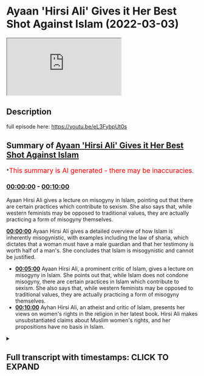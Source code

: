 # Ayaan 'Hirsi Ali' Gives it Her Best Shot Against Islam (2022-03-03)

<iframe loading='lazy' src='https://www.youtube.com/embed/HuoZtJIRM3s'></iframe>

## Description

full episode here: https://youtu.be/eL3FybpUt0s

## Summary of [Ayaan 'Hirsi Ali' Gives it Her Best Shot Against Islam](https://www.youtube.com/watch?v=HuoZtJIRM3s)


*<span style="color:red; font-size:125%">This summary is AI generated - there may be inaccuracies</span>.

### [00:00:00](https://www.youtube.com/watch?v=HuoZtJIRM3s&t=0) - [00:10:00](https://www.youtube.com/watch?v=HuoZtJIRM3s&t=600)

Ayaan Hirsi Ali gives a lecture on misogyny in Islam, pointing out that there are certain practices which contribute to sexism. She also says that, while western feminists may be opposed to traditional values, they are actually practicing a form of misogyny themselves.

**[00:00:00](https://www.youtube.com/watch?v=HuoZtJIRM3s&t=0)** Ayaan Hirsi Ali gives a detailed overview of how Islam is inherently misogynistic, with examples including the law of sharia, which dictates that a woman must have a male guardian and that her testimony is worth half of a man's. She concludes that Islam is misogynistic and cannot be justified.
* **[00:05:00](https://www.youtube.com/watch?v=HuoZtJIRM3s&t=300)** Ayaan Hirsi Ali, a prominent critic of Islam, gives a lecture on misogyny in Islam. She points out that, while Islam does not condone misogyny, there are certain practices in Islam which contribute to sexism. She also says that, while western feminists may be opposed to traditional values, they are actually practicing a form of misogyny themselves.
* **[00:10:00](https://www.youtube.com/watch?v=HuoZtJIRM3s&t=600)** Ayhan Hirsi Ali, an atheist and critic of Islam, presents her views on women's rights in the religion in her latest book. Hirsi Ali makes unsubstantiated claims about Muslim women's rights, and her propositions have no basis in Islam.

<details><summary><h2>Full transcript with timestamps: CLICK TO EXPAND</h2></summary>

[0:00:00](https://youtu.be/HuoZtJIRM3s?t=0) okay thank you in in your experience  
[0:00:05](https://youtu.be/HuoZtJIRM3s?t=5) is is islam innately misogynistic  
[0:00:09](https://youtu.be/HuoZtJIRM3s?t=9) the answer to that unfortunately is a  
[0:00:11](https://youtu.be/HuoZtJIRM3s?t=11) clear cut yes  
[0:00:13](https://youtu.be/HuoZtJIRM3s?t=13) okay islam is misogynistic in its  
[0:00:16](https://youtu.be/HuoZtJIRM3s?t=16) approach to women i know that by saying  
[0:00:18](https://youtu.be/HuoZtJIRM3s?t=18) this  
[0:00:20](https://youtu.be/HuoZtJIRM3s?t=20) i  
[0:00:20](https://youtu.be/HuoZtJIRM3s?t=20) offend a lot of people i know that  
[0:00:23](https://youtu.be/HuoZtJIRM3s?t=23) people's feelings get hurt the feelings  
[0:00:25](https://youtu.be/HuoZtJIRM3s?t=25) of muslims i know that that is the case  
[0:00:28](https://youtu.be/HuoZtJIRM3s?t=28) but setting feelings aside and just  
[0:00:30](https://youtu.be/HuoZtJIRM3s?t=30) looking objectively as what it is  
[0:00:35](https://youtu.be/HuoZtJIRM3s?t=35) that islam says about women  
[0:00:38](https://youtu.be/HuoZtJIRM3s?t=38) and  
[0:00:39](https://youtu.be/HuoZtJIRM3s?t=39) where it positions us  
[0:00:42](https://youtu.be/HuoZtJIRM3s?t=42) the answer is yes it is misogynistic  
[0:00:45](https://youtu.be/HuoZtJIRM3s?t=45) and i'll give you a few examples that  
[0:00:48](https://youtu.be/HuoZtJIRM3s?t=48) would be good yeah  
[0:00:49](https://youtu.be/HuoZtJIRM3s?t=49) and i think the best example  
[0:00:51](https://youtu.be/HuoZtJIRM3s?t=51) because it's so factual  
[0:00:53](https://youtu.be/HuoZtJIRM3s?t=53) is the law sharia law islamic law  
[0:00:56](https://youtu.be/HuoZtJIRM3s?t=56) islamic law declares  
[0:00:59](https://youtu.be/HuoZtJIRM3s?t=59) that a woman has to have a male guardian  
[0:01:02](https://youtu.be/HuoZtJIRM3s?t=62) at all times  
[0:01:03](https://youtu.be/HuoZtJIRM3s?t=63) that's not required of males  
[0:01:06](https://youtu.be/HuoZtJIRM3s?t=66) in sharia law a man is permitted to have  
[0:01:08](https://youtu.be/HuoZtJIRM3s?t=68) four wives  
[0:01:10](https://youtu.be/HuoZtJIRM3s?t=70) she's not permitted to have four  
[0:01:11](https://youtu.be/HuoZtJIRM3s?t=71) husbands  
[0:01:13](https://youtu.be/HuoZtJIRM3s?t=73) in islamic law in sharia law  
[0:01:16](https://youtu.be/HuoZtJIRM3s?t=76) a woman's testimony in court is worth  
[0:01:19](https://youtu.be/HuoZtJIRM3s?t=79) half  
[0:01:20](https://youtu.be/HuoZtJIRM3s?t=80) of that of a man it's not the other way  
[0:01:23](https://youtu.be/HuoZtJIRM3s?t=83) around  
[0:01:26](https://youtu.be/HuoZtJIRM3s?t=86) a sister inherits half of what her  
[0:01:28](https://youtu.be/HuoZtJIRM3s?t=88) brother inherits  
[0:01:31](https://youtu.be/HuoZtJIRM3s?t=91) wow  
[0:01:32](https://youtu.be/HuoZtJIRM3s?t=92) and  
[0:01:33](https://youtu.be/HuoZtJIRM3s?t=93) this goes on and on and i think to be  
[0:01:37](https://youtu.be/HuoZtJIRM3s?t=97) because these basic tenets of law  
[0:01:41](https://youtu.be/HuoZtJIRM3s?t=101) sharia law when they're implemented and  
[0:01:44](https://youtu.be/HuoZtJIRM3s?t=104) where they're implemented  
[0:01:46](https://youtu.be/HuoZtJIRM3s?t=106) you see a huge difference between the  
[0:01:48](https://youtu.be/HuoZtJIRM3s?t=108) way men and women are treated girls and  
[0:01:50](https://youtu.be/HuoZtJIRM3s?t=110) boys are treated and i would say that is  
[0:01:54](https://youtu.be/HuoZtJIRM3s?t=114) misogyny  
[0:01:57](https://youtu.be/HuoZtJIRM3s?t=117) and  
[0:01:58](https://youtu.be/HuoZtJIRM3s?t=118) because i'm not i'm not that familiar  
[0:02:00](https://youtu.be/HuoZtJIRM3s?t=120) with  
[0:02:02](https://youtu.be/HuoZtJIRM3s?t=122) islam is sharia law something that's in  
[0:02:04](https://youtu.be/HuoZtJIRM3s?t=124) the quran directly  
[0:02:07](https://youtu.be/HuoZtJIRM3s?t=127) sharia law is derived from the quran and  
[0:02:09](https://youtu.be/HuoZtJIRM3s?t=129) from the teachings of the prophet  
[0:02:11](https://youtu.be/HuoZtJIRM3s?t=131) muhammad the prophet muhammad is the  
[0:02:12](https://youtu.be/HuoZtJIRM3s?t=132) founder of islam  
[0:02:14](https://youtu.be/HuoZtJIRM3s?t=134) and his legacy is a body of law and  
[0:02:18](https://youtu.be/HuoZtJIRM3s?t=138) norms  
[0:02:20](https://youtu.be/HuoZtJIRM3s?t=140) that are implemented where there is a  
[0:02:22](https://youtu.be/HuoZtJIRM3s?t=142) theocracy like saudi arabia or iran or  
[0:02:24](https://youtu.be/HuoZtJIRM3s?t=144) any of the other societies that try  
[0:02:28](https://youtu.be/HuoZtJIRM3s?t=148) to establish  
[0:02:31](https://youtu.be/HuoZtJIRM3s?t=151) legal systems that are based on islam  
[0:02:35](https://youtu.be/HuoZtJIRM3s?t=155) so another example on the misogyny side  
[0:02:38](https://youtu.be/HuoZtJIRM3s?t=158) is  
[0:02:39](https://youtu.be/HuoZtJIRM3s?t=159) women are expected  
[0:02:42](https://youtu.be/HuoZtJIRM3s?t=162) to cover their bodies and there is some  
[0:02:44](https://youtu.be/HuoZtJIRM3s?t=164) kind of discussion on how much of that  
[0:02:47](https://youtu.be/HuoZtJIRM3s?t=167) in some cases they let you show their  
[0:02:49](https://youtu.be/HuoZtJIRM3s?t=169) face and the hands  
[0:02:51](https://youtu.be/HuoZtJIRM3s?t=171) and in extreme cases you have to be  
[0:02:53](https://youtu.be/HuoZtJIRM3s?t=173) covered from head to toe  
[0:02:55](https://youtu.be/HuoZtJIRM3s?t=175) and confined to the house  
[0:02:59](https://youtu.be/HuoZtJIRM3s?t=179) your male guardian  
[0:03:01](https://youtu.be/HuoZtJIRM3s?t=181) chooses or at least you need his  
[0:03:03](https://youtu.be/HuoZtJIRM3s?t=183) endorsements to marry someone else and  
[0:03:06](https://youtu.be/HuoZtJIRM3s?t=186) all of this  
[0:03:07](https://youtu.be/HuoZtJIRM3s?t=187) is  
[0:03:09](https://youtu.be/HuoZtJIRM3s?t=189) in uh based in sharia law if you're a  
[0:03:11](https://youtu.be/HuoZtJIRM3s?t=191) woman and you're not happy in a marriage  
[0:03:13](https://youtu.be/HuoZtJIRM3s?t=193) it's almost difficult almost impossible  
[0:03:16](https://youtu.be/HuoZtJIRM3s?t=196) to divorce your husband uh and  
[0:03:19](https://youtu.be/HuoZtJIRM3s?t=199) the other way around for a man to  
[0:03:21](https://youtu.be/HuoZtJIRM3s?t=201) divorce his wife all he has to say is  
[0:03:23](https://youtu.be/HuoZtJIRM3s?t=203) declare in front of two witnesses three  
[0:03:25](https://youtu.be/HuoZtJIRM3s?t=205) times that he divorces his wife and  
[0:03:28](https://youtu.be/HuoZtJIRM3s?t=208) that's done so  
[0:03:29](https://youtu.be/HuoZtJIRM3s?t=209) on the question is islam misogynistic  
[0:03:32](https://youtu.be/HuoZtJIRM3s?t=212) i think these facts speak for themselves  
[0:03:36](https://youtu.be/HuoZtJIRM3s?t=216) uh is islam inherently misogynistic  
[0:03:39](https://youtu.be/HuoZtJIRM3s?t=219) well first and foremost of course  
[0:03:43](https://youtu.be/HuoZtJIRM3s?t=223) there are misogyny needs to be defined  
[0:03:45](https://youtu.be/HuoZtJIRM3s?t=225) because if it's defined definitionally  
[0:03:47](https://youtu.be/HuoZtJIRM3s?t=227) as it is in the kind of dictionary the  
[0:03:49](https://youtu.be/HuoZtJIRM3s?t=229) hatred of women then the answer is very  
[0:03:50](https://youtu.be/HuoZtJIRM3s?t=230) clearly no because the quran very  
[0:03:52](https://youtu.be/HuoZtJIRM3s?t=232) clearly states  
[0:03:54](https://youtu.be/HuoZtJIRM3s?t=234) in more than one verse you know in  
[0:03:55](https://youtu.be/HuoZtJIRM3s?t=235) chapter three verse 195 in the la liga  
[0:04:01](https://youtu.be/HuoZtJIRM3s?t=241) god does not let to waste any action of  
[0:04:04](https://youtu.be/HuoZtJIRM3s?t=244) any doer among you men or women and that  
[0:04:06](https://youtu.be/HuoZtJIRM3s?t=246) both of you are from one another  
[0:04:09](https://youtu.be/HuoZtJIRM3s?t=249) that uh in chapter 33 verse 35  
[0:04:12](https://youtu.be/HuoZtJIRM3s?t=252) the believing men and the believing  
[0:04:13](https://youtu.be/HuoZtJIRM3s?t=253) women and the you know and so on and it  
[0:04:15](https://youtu.be/HuoZtJIRM3s?t=255) mentions  
[0:04:16](https://youtu.be/HuoZtJIRM3s?t=256) a list of attributes mentioning men and  
[0:04:18](https://youtu.be/HuoZtJIRM3s?t=258) women specifically and then says that  
[0:04:21](https://youtu.be/HuoZtJIRM3s?t=261) god has prepared for them a reward in  
[0:04:23](https://youtu.be/HuoZtJIRM3s?t=263) fact the quran explicitly mentions that  
[0:04:25](https://youtu.be/HuoZtJIRM3s?t=265) we cannot have hatred towards any  
[0:04:27](https://youtu.be/HuoZtJIRM3s?t=267) believer because it's mentioned in  
[0:04:29](https://youtu.be/HuoZtJIRM3s?t=269) chapter 59 of the quran  
[0:04:34](https://youtu.be/HuoZtJIRM3s?t=274) god do not put any hatred to the  
[0:04:36](https://youtu.be/HuoZtJIRM3s?t=276) believers in our hearts and that of  
[0:04:38](https://youtu.be/HuoZtJIRM3s?t=278) course includes women as well so from  
[0:04:40](https://youtu.be/HuoZtJIRM3s?t=280) that perspective it's impossible to  
[0:04:41](https://youtu.be/HuoZtJIRM3s?t=281) postulate it is  
[0:04:43](https://youtu.be/HuoZtJIRM3s?t=283) impossible to postulate that islam  
[0:04:45](https://youtu.be/HuoZtJIRM3s?t=285) is misogynistic from that definitional  
[0:04:47](https://youtu.be/HuoZtJIRM3s?t=287) perspective but what we will say is of  
[0:04:49](https://youtu.be/HuoZtJIRM3s?t=289) course misogyny is a label that is  
[0:04:52](https://youtu.be/HuoZtJIRM3s?t=292) used haphazardly and arbitrarily between  
[0:04:54](https://youtu.be/HuoZtJIRM3s?t=294) people in the west in discourses to mean  
[0:04:57](https://youtu.be/HuoZtJIRM3s?t=297) different things so of course  
[0:04:58](https://youtu.be/HuoZtJIRM3s?t=298) neoconservatives or people that are more  
[0:05:00](https://youtu.be/HuoZtJIRM3s?t=300) right-wing or alt-right are  
[0:05:02](https://youtu.be/HuoZtJIRM3s?t=302) accused themselves of being misogynistic  
[0:05:04](https://youtu.be/HuoZtJIRM3s?t=304) to uh by um third-wave feminists and so  
[0:05:07](https://youtu.be/HuoZtJIRM3s?t=307) on and so it really depends on who is  
[0:05:10](https://youtu.be/HuoZtJIRM3s?t=310) the one making the claim and what the  
[0:05:12](https://youtu.be/HuoZtJIRM3s?t=312) robust definition that they have of  
[0:05:14](https://youtu.be/HuoZtJIRM3s?t=314) misogyny is sometimes that can be  
[0:05:16](https://youtu.be/HuoZtJIRM3s?t=316) ideologically um  
[0:05:18](https://youtu.be/HuoZtJIRM3s?t=318) kind of inspired in the case of  
[0:05:20](https://youtu.be/HuoZtJIRM3s?t=320) third-wave feminists i would say it  
[0:05:22](https://youtu.be/HuoZtJIRM3s?t=322) certainly is that's why unfortunately  
[0:05:24](https://youtu.be/HuoZtJIRM3s?t=324) uh even your father has been accused of  
[0:05:26](https://youtu.be/HuoZtJIRM3s?t=326) misogyny i mean people in in in the west  
[0:05:29](https://youtu.be/HuoZtJIRM3s?t=329) uh credible intellectuals and academics  
[0:05:31](https://youtu.be/HuoZtJIRM3s?t=331) have been accused of misogyny just  
[0:05:33](https://youtu.be/HuoZtJIRM3s?t=333) because they believe in a traditional uh  
[0:05:36](https://youtu.be/HuoZtJIRM3s?t=336) value of traditional values of family  
[0:05:38](https://youtu.be/HuoZtJIRM3s?t=338) system a complementarian family system  
[0:05:41](https://youtu.be/HuoZtJIRM3s?t=341) and for this reason the accused of  
[0:05:43](https://youtu.be/HuoZtJIRM3s?t=343) misogyny but one has to say this and i  
[0:05:45](https://youtu.be/HuoZtJIRM3s?t=345) think this is very important michaela  
[0:05:47](https://youtu.be/HuoZtJIRM3s?t=347) that we believe that there is an  
[0:05:49](https://youtu.be/HuoZtJIRM3s?t=349) equality of value between men and women  
[0:05:51](https://youtu.be/HuoZtJIRM3s?t=351) we do believe that there is an equality  
[0:05:53](https://youtu.be/HuoZtJIRM3s?t=353) of value between men and women the  
[0:05:54](https://youtu.be/HuoZtJIRM3s?t=354) prophet himself muhammad he said  
[0:05:58](https://youtu.be/HuoZtJIRM3s?t=358) that certainly men are equal to women  
[0:06:01](https://youtu.be/HuoZtJIRM3s?t=361) in front of the law that is the general  
[0:06:03](https://youtu.be/HuoZtJIRM3s?t=363) rule that is a statement of the prophet  
[0:06:04](https://youtu.be/HuoZtJIRM3s?t=364) muhammad however  
[0:06:06](https://youtu.be/HuoZtJIRM3s?t=366) we do believe in exceptions and we don't  
[0:06:08](https://youtu.be/HuoZtJIRM3s?t=368) believe that equality of value means  
[0:06:10](https://youtu.be/HuoZtJIRM3s?t=370) identicality and roles  
[0:06:12](https://youtu.be/HuoZtJIRM3s?t=372) and so of course people that are  
[0:06:13](https://youtu.be/HuoZtJIRM3s?t=373) detractors from the other side  
[0:06:15](https://youtu.be/HuoZtJIRM3s?t=375) like the academic charlatan ayan mcgann  
[0:06:18](https://youtu.be/HuoZtJIRM3s?t=378) actually means refugee in the somali  
[0:06:20](https://youtu.be/HuoZtJIRM3s?t=380) language of course an ironic reminder to  
[0:06:22](https://youtu.be/HuoZtJIRM3s?t=382) herself  
[0:06:23](https://youtu.be/HuoZtJIRM3s?t=383) she would say that islam is misogynistic  
[0:06:25](https://youtu.be/HuoZtJIRM3s?t=385) because of practices such as polygyny  
[0:06:28](https://youtu.be/HuoZtJIRM3s?t=388) which means that a man can marry more  
[0:06:29](https://youtu.be/HuoZtJIRM3s?t=389) than one wife and that is a practice  
[0:06:31](https://youtu.be/HuoZtJIRM3s?t=391) that muslims believe in  
[0:06:32](https://youtu.be/HuoZtJIRM3s?t=392) all practices such as that muslim men  
[0:06:35](https://youtu.be/HuoZtJIRM3s?t=395) can marry christian and jewish women of  
[0:06:37](https://youtu.be/HuoZtJIRM3s?t=397) course that is something that muslim  
[0:06:39](https://youtu.be/HuoZtJIRM3s?t=399) women cannot do in islam as well  
[0:06:42](https://youtu.be/HuoZtJIRM3s?t=402) and various other inheritance things or  
[0:06:44](https://youtu.be/HuoZtJIRM3s?t=404) aspects where there is a differential  
[0:06:46](https://youtu.be/HuoZtJIRM3s?t=406) there between how men  
[0:06:48](https://youtu.be/HuoZtJIRM3s?t=408) are treated to women  
[0:06:50](https://youtu.be/HuoZtJIRM3s?t=410) but we will say that equality of value  
[0:06:52](https://youtu.be/HuoZtJIRM3s?t=412) does not mean identicality and roles let  
[0:06:55](https://youtu.be/HuoZtJIRM3s?t=415) me say that one more time equality of  
[0:06:57](https://youtu.be/HuoZtJIRM3s?t=417) value we believe does not mean  
[0:06:59](https://youtu.be/HuoZtJIRM3s?t=419) identicality and roles and therefore  
[0:07:02](https://youtu.be/HuoZtJIRM3s?t=422) just like aristotle said that like  
[0:07:04](https://youtu.be/HuoZtJIRM3s?t=424) things should be treated like likewise  
[0:07:06](https://youtu.be/HuoZtJIRM3s?t=426) and that different things should be  
[0:07:08](https://youtu.be/HuoZtJIRM3s?t=428) treated the same we do believe that  
[0:07:10](https://youtu.be/HuoZtJIRM3s?t=430) women have a collective female  
[0:07:12](https://youtu.be/HuoZtJIRM3s?t=432) temperament on certain aspects which  
[0:07:14](https://youtu.be/HuoZtJIRM3s?t=434) need to be tailored for in legislation  
[0:07:16](https://youtu.be/HuoZtJIRM3s?t=436) which need to be tailored for in social  
[0:07:18](https://youtu.be/HuoZtJIRM3s?t=438) and political life and so therefore if  
[0:07:21](https://youtu.be/HuoZtJIRM3s?t=441) someone wants to use second wave  
[0:07:23](https://youtu.be/HuoZtJIRM3s?t=443) feministic collectivistic discourses to  
[0:07:25](https://youtu.be/HuoZtJIRM3s?t=445) try and attack the islamic narrative  
[0:07:27](https://youtu.be/HuoZtJIRM3s?t=447) then they must first establish the  
[0:07:29](https://youtu.be/HuoZtJIRM3s?t=449) truthfulness and the objective the  
[0:07:31](https://youtu.be/HuoZtJIRM3s?t=451) objectiveness of second wave feministic  
[0:07:34](https://youtu.be/HuoZtJIRM3s?t=454) discourses iron hersey's a feminist we  
[0:07:38](https://youtu.be/HuoZtJIRM3s?t=458) are opposed to feminism when we say that  
[0:07:39](https://youtu.be/HuoZtJIRM3s?t=459) feminism has now  
[0:07:41](https://youtu.be/HuoZtJIRM3s?t=461) almost certainly been cracked open as a  
[0:07:43](https://youtu.be/HuoZtJIRM3s?t=463) false ideology of course i think what i  
[0:07:46](https://youtu.be/HuoZtJIRM3s?t=466) think i should add to this in addition  
[0:07:48](https://youtu.be/HuoZtJIRM3s?t=468) to all that was aforementioned that i  
[0:07:50](https://youtu.be/HuoZtJIRM3s?t=470) and mcgann herself  
[0:07:53](https://youtu.be/HuoZtJIRM3s?t=473) was embroiled  
[0:07:54](https://youtu.be/HuoZtJIRM3s?t=474) in the most embarrassing  
[0:07:57](https://youtu.be/HuoZtJIRM3s?t=477) of public inquiries if you can call that  
[0:07:59](https://youtu.be/HuoZtJIRM3s?t=479) that whereby she herself was in a  
[0:08:02](https://youtu.be/HuoZtJIRM3s?t=482) preligious relationship she was a  
[0:08:04](https://youtu.be/HuoZtJIRM3s?t=484) mistress  
[0:08:05](https://youtu.be/HuoZtJIRM3s?t=485) she was a mistress to niall ferguson her  
[0:08:09](https://youtu.be/HuoZtJIRM3s?t=489) husband now and she was doing so at the  
[0:08:12](https://youtu.be/HuoZtJIRM3s?t=492) dismay of sue douglas who is his ex-wife  
[0:08:16](https://youtu.be/HuoZtJIRM3s?t=496) and  
[0:08:17](https://youtu.be/HuoZtJIRM3s?t=497) with the destabilizing effects of course  
[0:08:20](https://youtu.be/HuoZtJIRM3s?t=500) the destabilizing effect to his family  
[0:08:23](https://youtu.be/HuoZtJIRM3s?t=503) to lachlan ferguson to phoenix ferguson  
[0:08:26](https://youtu.be/HuoZtJIRM3s?t=506) the children of nile ferguson  
[0:08:28](https://youtu.be/HuoZtJIRM3s?t=508) so she attacks poligini in her books but  
[0:08:31](https://youtu.be/HuoZtJIRM3s?t=511) she practices in her daily life  
[0:08:34](https://youtu.be/HuoZtJIRM3s?t=514) and so this is  
[0:08:35](https://youtu.be/HuoZtJIRM3s?t=515) a serious hypocrisy  
[0:08:37](https://youtu.be/HuoZtJIRM3s?t=517) not just  
[0:08:39](https://youtu.be/HuoZtJIRM3s?t=519) in that what she does mcgann iron mcgann  
[0:08:42](https://youtu.be/HuoZtJIRM3s?t=522) but in that which she states as well  
[0:08:45](https://youtu.be/HuoZtJIRM3s?t=525) so the challenge really is and i will  
[0:08:48](https://youtu.be/HuoZtJIRM3s?t=528) repeat this if someone wants to quote  
[0:08:51](https://youtu.be/HuoZtJIRM3s?t=531) aspects of the islamic discourse aspects  
[0:08:54](https://youtu.be/HuoZtJIRM3s?t=534) of the islamic  
[0:08:56](https://youtu.be/HuoZtJIRM3s?t=536) jewish prudential tradition  
[0:08:58](https://youtu.be/HuoZtJIRM3s?t=538) and juxtapose it with the western  
[0:09:00](https://youtu.be/HuoZtJIRM3s?t=540) discourses especially here we're talking  
[0:09:02](https://youtu.be/HuoZtJIRM3s?t=542) about second wave feminism and expect  
[0:09:05](https://youtu.be/HuoZtJIRM3s?t=545) islam to correspond with those they'll  
[0:09:06](https://youtu.be/HuoZtJIRM3s?t=546) be utterly and bitterly disappointed  
[0:09:08](https://youtu.be/HuoZtJIRM3s?t=548) because clearly we believe our system is  
[0:09:10](https://youtu.be/HuoZtJIRM3s?t=550) superior we believe the system is  
[0:09:12](https://youtu.be/HuoZtJIRM3s?t=552) failing we believe that  
[0:09:14](https://youtu.be/HuoZtJIRM3s?t=554) nuclear households are being destroyed  
[0:09:16](https://youtu.be/HuoZtJIRM3s?t=556) in the west we believe that you've got  
[0:09:18](https://youtu.be/HuoZtJIRM3s?t=558) it wrong we believe that we've got it  
[0:09:20](https://youtu.be/HuoZtJIRM3s?t=560) right and so in order to defeat us an  
[0:09:22](https://youtu.be/HuoZtJIRM3s?t=562) argument you must first argue from first  
[0:09:24](https://youtu.be/HuoZtJIRM3s?t=564) principles and so yes we do have  
[0:09:26](https://youtu.be/HuoZtJIRM3s?t=566) differences with western especially  
[0:09:28](https://youtu.be/HuoZtJIRM3s?t=568) second wave or third wave feministic  
[0:09:29](https://youtu.be/HuoZtJIRM3s?t=569) discourses but that does not  
[0:09:32](https://youtu.be/HuoZtJIRM3s?t=572) that does in no way  
[0:09:34](https://youtu.be/HuoZtJIRM3s?t=574) show show indicates  
[0:09:36](https://youtu.be/HuoZtJIRM3s?t=576) that islam is misogynistic to the  
[0:09:38](https://youtu.be/HuoZtJIRM3s?t=578) contrary and one last thing i will say  
[0:09:40](https://youtu.be/HuoZtJIRM3s?t=580) is megan herself  
[0:09:42](https://youtu.be/HuoZtJIRM3s?t=582) is blissfully ignorant ayan mcgann i and  
[0:09:45](https://youtu.be/HuoZtJIRM3s?t=585) hersey mcghan  
[0:09:46](https://youtu.be/HuoZtJIRM3s?t=586) blissfully ignorant of the islamic  
[0:09:48](https://youtu.be/HuoZtJIRM3s?t=588) tradition the  
[0:09:49](https://youtu.be/HuoZtJIRM3s?t=589) under-qualified over-confident  
[0:09:52](https://youtu.be/HuoZtJIRM3s?t=592) ultra-crepidarian academic charlatan  
[0:09:55](https://youtu.be/HuoZtJIRM3s?t=595) right-wing apple polish-up  
[0:09:57](https://youtu.be/HuoZtJIRM3s?t=597) obsequious woman that she is doesn't  
[0:10:00](https://youtu.be/HuoZtJIRM3s?t=600) even know  
[0:10:01](https://youtu.be/HuoZtJIRM3s?t=601) that it doesn't even know the basics of  
[0:10:03](https://youtu.be/HuoZtJIRM3s?t=603) the islamic tradition mentions in her  
[0:10:05](https://youtu.be/HuoZtJIRM3s?t=605) book heretic in page 77 that we worship  
[0:10:08](https://youtu.be/HuoZtJIRM3s?t=608) muhammad she doesn't even know the  
[0:10:09](https://youtu.be/HuoZtJIRM3s?t=609) basics of the religion she makes  
[0:10:11](https://youtu.be/HuoZtJIRM3s?t=611) squandering mistakes one after the other  
[0:10:14](https://youtu.be/HuoZtJIRM3s?t=614) about gender in jewish prudence in islam  
[0:10:16](https://youtu.be/HuoZtJIRM3s?t=616) in her latest book at pray you can see  
[0:10:19](https://youtu.be/HuoZtJIRM3s?t=619) in page 151  
[0:10:21](https://youtu.be/HuoZtJIRM3s?t=621) where she makes a series of  
[0:10:24](https://youtu.be/HuoZtJIRM3s?t=624) unsubstantiated claims about muslim  
[0:10:27](https://youtu.be/HuoZtJIRM3s?t=627) women and their rights in islam saying  
[0:10:29](https://youtu.be/HuoZtJIRM3s?t=629) that their rights can be sold to  
[0:10:30](https://youtu.be/HuoZtJIRM3s?t=630) strangers and all kinds of nonsense  
[0:10:33](https://youtu.be/HuoZtJIRM3s?t=633) propositions which have no basis in the  
[0:10:35](https://youtu.be/HuoZtJIRM3s?t=635) religion of islam so if you really want  
[0:10:37](https://youtu.be/HuoZtJIRM3s?t=637) to know about women's rights in islam  
[0:10:39](https://youtu.be/HuoZtJIRM3s?t=639) one has to go to the source and this  
[0:10:41](https://youtu.be/HuoZtJIRM3s?t=641) ultra crepidarian academic charlatan  
[0:10:44](https://youtu.be/HuoZtJIRM3s?t=644) ayan is is just a failure who's who's  
[0:10:47](https://youtu.be/HuoZtJIRM3s?t=647) been uh embroi has been  
[0:10:49](https://youtu.be/HuoZtJIRM3s?t=649) let in by the most unusual types of  
[0:10:51](https://youtu.be/HuoZtJIRM3s?t=651) affirmative action program to the  
[0:10:53](https://youtu.be/HuoZtJIRM3s?t=653) neoconservative circles because she has  
[0:10:55](https://youtu.be/HuoZtJIRM3s?t=655) no academic uh acumen at all  
</details>